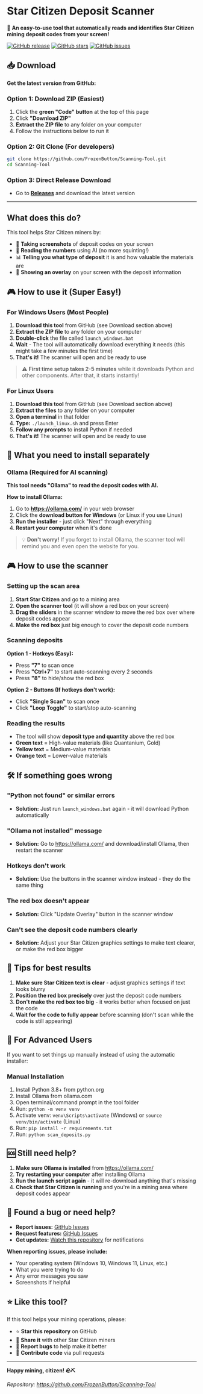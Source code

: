 # Star Citizen Deposit Scanner

🚀 **An easy-to-use tool that automatically reads and identifies Star Citizen mining deposit codes from your screen!**

[![GitHub release](https://img.shields.io/github/v/release/FrozenButton/Scanning-Tool)](https://github.com/FrozenButton/Scanning-Tool/releases)
[![GitHub stars](https://img.shields.io/github/stars/FrozenButton/Scanning-Tool)](https://github.com/FrozenButton/Scanning-Tool/stargazers)
[![GitHub issues](https://img.shields.io/github/issues/FrozenButton/Scanning-Tool)](https://github.com/FrozenButton/Scanning-Tool/issues)

## 📥 Download

**Get the latest version from GitHub:**

### Option 1: Download ZIP (Easiest)
1. Click the **green "Code" button** at the top of this page
2. Click **"Download ZIP"**
3. **Extract the ZIP file** to any folder on your computer
4. Follow the instructions below to run it

### Option 2: Git Clone (For developers)
```bash
git clone https://github.com/FrozenButton/Scanning-Tool.git
cd Scanning-Tool
```

### Option 3: Direct Release Download
- Go to **[Releases](https://github.com/FrozenButton/Scanning-Tool/releases)** and download the latest version

---

## What does this do?

This tool helps Star Citizen miners by:
- 📸 **Taking screenshots** of deposit codes on your screen
- 🤖 **Reading the numbers** using AI (no more squinting!)
- 📊 **Telling you what type of deposit** it is and how valuable the materials are
- 📍 **Showing an overlay** on your screen with the deposit information

## 🎮 How to use it (Super Easy!)

### For Windows Users (Most People)

1. **Download this tool** from GitHub (see Download section above)
2. **Extract the ZIP file** to any folder on your computer  
3. **Double-click** the file called `launch_windows.bat`
4. **Wait** - The tool will automatically download everything it needs (this might take a few minutes the first time)
5. **That's it!** The scanner will open and be ready to use

> ⚠️ **First time setup takes 2-5 minutes** while it downloads Python and other components. After that, it starts instantly!

### For Linux Users

1. **Download this tool** from GitHub (see Download section above)
2. **Extract the files** to any folder on your computer
3. **Open a terminal** in that folder
4. **Type:** `./launch_linux.sh` and press Enter
5. **Follow any prompts** to install Python if needed
6. **That's it!** The scanner will open and be ready to use

## 🎯 What you need to install separately

### Ollama (Required for AI scanning)

**This tool needs "Ollama" to read the deposit codes with AI.**

**How to install Ollama:**
1. Go to **https://ollama.com/** in your web browser
2. Click the **download button for Windows** (or Linux if you use Linux)
3. **Run the installer** - just click "Next" through everything
4. **Restart your computer** when it's done

> 💡 **Don't worry!** If you forget to install Ollama, the scanner tool will remind you and even open the website for you.

## 🎮 How to use the scanner

### Setting up the scan area

1. **Start Star Citizen** and go to a mining area
2. **Open the scanner tool** (it will show a red box on your screen)
3. **Drag the sliders** in the scanner window to move the red box over where deposit codes appear
4. **Make the red box** just big enough to cover the deposit code numbers

### Scanning deposits

**Option 1 - Hotkeys (Easy):**
- Press **"7"** to scan once
- Press **"Ctrl+7"** to start auto-scanning every 2 seconds
- Press **"8"** to hide/show the red box

**Option 2 - Buttons (If hotkeys don't work):**
- Click **"Single Scan"** to scan once
- Click **"Loop Toggle"** to start/stop auto-scanning

### Reading the results

- The tool will show **deposit type and quantity** above the red box
- **Green text** = High-value materials (like Quantanium, Gold)
- **Yellow text** = Medium-value materials  
- **Orange text** = Lower-value materials

## 🛠️ If something goes wrong

### "Python not found" or similar errors
- **Solution:** Just run `launch_windows.bat` again - it will download Python automatically

### "Ollama not installed" message
- **Solution:** Go to https://ollama.com/ and download/install Ollama, then restart the scanner

### Hotkeys don't work
- **Solution:** Use the buttons in the scanner window instead - they do the same thing

### The red box doesn't appear
- **Solution:** Click "Update Overlay" button in the scanner window

### Can't see the deposit code numbers clearly
- **Solution:** Adjust your Star Citizen graphics settings to make text clearer, or make the red box bigger

## 🎯 Tips for best results

1. **Make sure Star Citizen text is clear** - adjust graphics settings if text looks blurry
2. **Position the red box precisely** over just the deposit code numbers
3. **Don't make the red box too big** - it works better when focused on just the code
4. **Wait for the code to fully appear** before scanning (don't scan while the code is still appearing)

## 🔧 For Advanced Users

If you want to set things up manually instead of using the automatic installer:

### Manual Installation
1. Install Python 3.8+ from python.org
2. Install Ollama from ollama.com  
3. Open terminal/command prompt in the tool folder
4. Run: `python -m venv venv`
5. Activate venv: `venv\Scripts\activate` (Windows) or `source venv/bin/activate` (Linux)
6. Run: `pip install -r requirements.txt`
7. Run: `python scan_deposits.py`

## 🆘 Still need help?

1. **Make sure Ollama is installed** from https://ollama.com/
2. **Try restarting your computer** after installing Ollama
3. **Run the launch script again** - it will re-download anything that's missing
4. **Check that Star Citizen is running** and you're in a mining area where deposit codes appear

## 🐛 Found a bug or need help?

- **Report issues:** [GitHub Issues](https://github.com/FrozenButton/Scanning-Tool/issues)
- **Request features:** [GitHub Issues](https://github.com/FrozenButton/Scanning-Tool/issues)
- **Get updates:** [Watch this repository](https://github.com/FrozenButton/Scanning-Tool) for notifications

**When reporting issues, please include:**
- Your operating system (Windows 10, Windows 11, Linux, etc.)
- What you were trying to do
- Any error messages you saw
- Screenshots if helpful

## ⭐ Like this tool?

If this tool helps your mining operations, please:
- ⭐ **Star this repository** on GitHub
- 🍴 **Share it** with other Star Citizen miners
- 🐛 **Report bugs** to help make it better
- 🤝 **Contribute code** via pull requests

---

**Happy mining, citizen! 🪨⛏️**

*Repository: https://github.com/FrozenButton/Scanning-Tool* 
